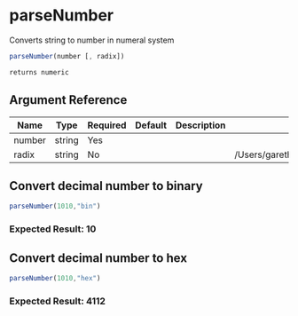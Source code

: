# parseNumber

Converts string to number in numeral system

```javascript
parseNumber(number [, radix])
```

```javascript
returns numeric
```

## Argument Reference

| Name | Type | Required | Default | Description | Values |
| --- | --- | --- | --- | --- | --- |
| number | string | Yes |  |  |  |
| radix | string | No |  |  | /Users/garethedwards/development/github/cfdocs/docs/functions/parsenumber.md|hex |

## Convert decimal number to binary

```javascript
parseNumber(1010,"bin")
```

### Expected Result: 10

## Convert decimal number to hex

```javascript
parseNumber(1010,"hex")
```

### Expected Result: 4112
